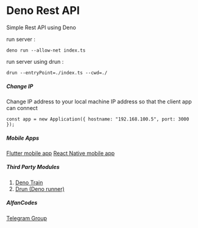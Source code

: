 # Deno Rest API

Simple Rest API using Deno

run server :

```
deno run --allow-net index.ts
```

run server using drun :

```
drun --entryPoint=./index.ts --cwd=./
```

##### Change IP

Change IP address to your local machine IP address so that the client app can connect

```
const app = new Application({ hostname: "192.168.100.5", port: 3000 });
```

##### Mobile Apps

[Flutter mobile app](https://github.com/AlfanCodes/flutter_deno_api)
[React Native mobile app](https://github.com/AlfanCodes/RN_Deno_API)


##### Third Party Modules

1. [Deno Train](https://deno.land/x/denotrain)
2. [Drun (Deno runner)](https://deno.land/x/drun)

##### AlfanCodes

[Telegram Group](https://t.me/denoID)
